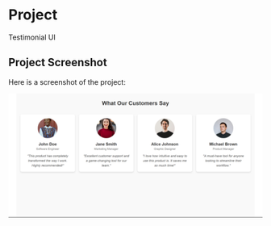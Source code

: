 # Project

Testimonial UI

## Project Screenshot

Here is a screenshot of the project:

![Testimonial](../Assets/testimonial.png)
